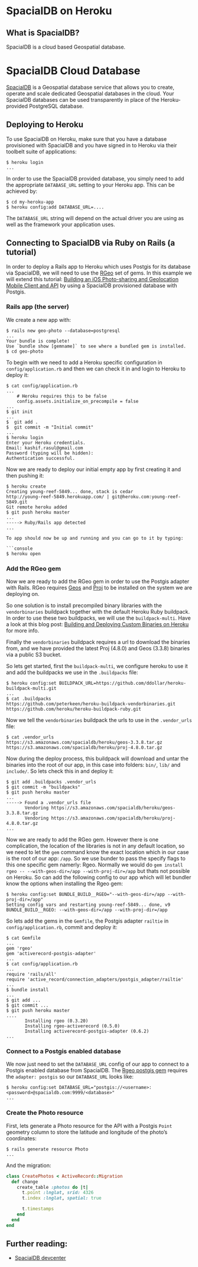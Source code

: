 # SpacialDB on Heroku

## What is SpacialDB?

SpacialDB is a cloud based Geospatial database.


# SpacialDB Cloud Database

[SpacialDB][1] is a Geospatial database service that allows you to create, operate and scale dedicated Geospatial databases in the cloud. Your SpacialDB databases can be used transparently in place of the Heroku-provided PostgreSQL database.

   [1]: http://www.spacialdb.com (SpacialDB)


## Deploying to Heroku

To use SpacialDB on Heroku, make sure that you have a database provisioned with SpacialDB and you have signed in to Heroku via their toolbelt suite of applications:

```console
$ heroku login
...
```

In order to use the SpacialDB provided database, you simply need to add the appropriate `DATABASE_URL` setting to your Heroku app. This can be achieved by:

```console
$ cd my-heroku-app
$ heroku config:add DATABASE_URL=....
```

The `DATABASE_URL` string will depend on the actual driver you are using as well as the framework your application uses.

## Connecting to SpacialDB via Ruby on Rails (a tutorial)

In order to deploy a Rails app to Heroku which uses Postgis for its database via SpacialDB, we will need to use the [RGeo](https://github.com/dazuma/rgeo) set of gems. In this example we will extend this tutorial: [Building an iOS Photo-sharing and Geolocation Mobile Client and API](https://devcenter.heroku.com/articles/ios-photo-sharing-geo-location-service) by using a SpacialDB provisioned database with Postgis.



### Rails app (the server)

We create a new app with:

```console
$ rails new geo-photo --database=postgresql
...
Your bundle is complete!
Use `bundle show [gemname]` to see where a bundled gem is installed.
$ cd geo-photo
```

To begin with we need to add a Heroku specific configuration in `config/application.rb` and then we can check it in and login to Heroku to deploy it:

```console
$ cat config/application.rb
...
    # Heroku requires this to be false
    config.assets.initialize_on_precompile = false
...
$ git init
...
$  git add .
$  git commit -m "Initial commit"
...
$ heroku login
Enter your Heroku credentials.
Email: kashif.rasul@gmail.com
Password (typing will be hidden):
Authentication successful.
```

Now we are ready to deploy our initial empty app by first creating it and then pushing it:

```console
$ heroku create
Creating young-reef-5849... done, stack is cedar
http://young-reef-5849.herokuapp.com/ | git@heroku.com:young-reef-5849.git
Git remote heroku added
$ git push heroku master
...
-----> Ruby/Rails app detected
...

To app should now be up and running and you can go to it by typing:

```console
$ heroku open
```

### Add the RGeo gem

Now we are ready to add the RGeo gem in order to use the Postgis adapter with Rails. RGeo requires [Geos](http://geos.osgeo.org/) and [Proj](http://trac.osgeo.org/proj/) to be installed on the system we are deploying on.

So one solution is to install precompiled binary libraries with the `vendorbinaries` buildpack together with the default Heroku Ruby buildpack. In order to use these two buildpacks, we will use the `buildpack-multi`. Have a look at this blog post: [Building and Deploying Custom Binaries on Heroku](http://spin.atomicobject.com/2012/12/09/building-and-deploying-custom-binaries-on-heroku/) for more info.

Finally the `vendorbinaries` buildpack requires a url to download the binaries from, and we have provided the latest Proj (4.8.0) and Geos (3.3.8) binaries via a public S3 bucket.

So lets get started, first the `buildpack-multi`, we configure heroku to use it and add the buildpacks we use in the `.buildpacks` file:

```console
$ heroku config:set BUILDPACK_URL=https://github.com/ddollar/heroku-buildpack-multi.git
...
$ cat .buildpacks
https://github.com/peterkeen/heroku-buildpack-vendorbinaries.git
https://github.com/heroku/heroku-buildpack-ruby.git
```

Now we tell the `vendorbinaries` buildpack the urls to use in the `.vendor_urls` file:

```console
$ cat .vendor_urls
https://s3.amazonaws.com/spacialdb/heroku/geos-3.3.8.tar.gz
https://s3.amazonaws.com/spacialdb/heroku/proj-4.8.0.tar.gz
```

Now during the deploy process, this buildpack will download and untar the binaries into the root of our app, in this case into folders: `bin/`, `lib/` and `include/`. So lets check this in and deploy it:

```console
$ git add .buildpacks .vendor_urls
$ git commit -m "buildpacks"
$ git push heroku master
...
-----> Found a .vendor_urls file
       Vendoring https://s3.amazonaws.com/spacialdb/heroku/geos-3.3.8.tar.gz
       Vendoring https://s3.amazonaws.com/spacialdb/heroku/proj-4.8.0.tar.gz
...
```

Now we are ready to add the RGeo gem. However there is one complication, the location of the libraries is not in any default location, so we need to let the `gem` command know the exact location which in our case is the root of our app: `/app`. So we use bunder to pass the specify flags to this one specific gem namerly: Rgeo. Normally we would do `gem install rgeo -- --with-geos-dir=/app --with-proj-dir=/app` but thats not possible on Heroku. So can add the following config to our app which will let bundler know the options when installing the Rgeo gem:

```console
$ heroku config:set BUNDLE_BUILD__RGEO="--with-geos-dir=/app --with-proj-dir=/app"
Setting config vars and restarting young-reef-5849... done, v9
BUNDLE_BUILD__RGEO: --with-geos-dir=/app --with-proj-dir=/app
```

So lets add the gems in the `Gemfile`, the Postgis adapter `railtie` in `config/application.rb`, commit and deploy it:

```console
$ cat Gemfile
...
gem 'rgeo'
gem 'activerecord-postgis-adapter'
...
$ cat config/application.rb
...
require 'rails/all'
require 'active_record/connection_adapters/postgis_adapter/railtie'
...
$ bundle install
...
$ git add ...
$ git commit ...
$ git push heroku master
....
       Installing rgeo (0.3.20)
       Installing rgeo-activerecord (0.5.0)
       Installing activerecord-postgis-adapter (0.6.2)
...
```

### Connect to a Postgis enabled database

We now just need to set the `DATABASE_URL` config of our app to connect to a Postgis enabled database from SpacialDB. The [Rgeo postgis gem](http://dazuma.github.io/activerecord-postgis-adapter/rdoc/Documentation_rdoc.html) requires the `adapter: postgis` so our `DATABASE_URL` looks like:

```console
$ heroku config:set DATABASE_URL="postgis://<username>:<password>@spacialdb.com:9999/<database>"
...
```
### Create the Photo resource

First, lets generate a Photo resource for the API with a Postgis `Point` geometry column to store the latitude and longitude of the photo’s coordinates:

```console
$ rails generate resource Photo
...
```
And the migration:

```ruby
class CreatePhotos < ActiveRecord::Migration
  def change
    create_table :photos do |t|
      t.point :lnglat, srid: 4326
      t.index :lnglat, spatial: true

      t.timestamps
    end
  end
end
```

## Further reading:

  * [SpacialDB devcenter](http://devcenter.spacialdb.com)
